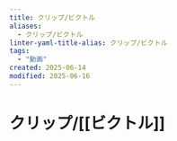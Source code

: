 ```yaml
---
title: クリップ/ビクトル
aliases:
  - クリップ/ビクトル
linter-yaml-title-alias: クリップ/ビクトル
tags:
  - "動画"
created: 2025-06-14
modified: 2025-06-16
---
```


# クリップ/[[ビクトル]]
